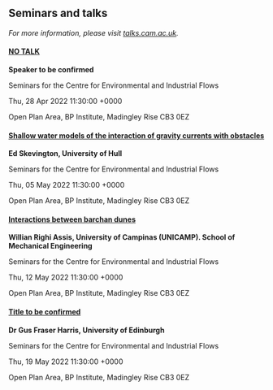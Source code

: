

## Seminars and talks

*For more information, please visit [talks.cam.ac.uk](https://talks.cam.ac.uk/show/index/5709).*

#### [NO TALK](https://talks.cam.ac.uk/talk/index/173336)

**Speaker to be confirmed**

Seminars for the Centre for Environmental and Industrial Flows

Thu, 28 Apr 2022 11:30:00 +0000

Open Plan Area, BP Institute, Madingley Rise CB3 0EZ

#### [Shallow water models of the interaction of gravity currents with obstacles](https://talks.cam.ac.uk/talk/index/172934)

**Ed Skevington, University of Hull**

Seminars for the Centre for Environmental and Industrial Flows

Thu, 05 May 2022 11:30:00 +0000

Open Plan Area, BP Institute, Madingley Rise CB3 0EZ

#### [Interactions between barchan dunes](https://talks.cam.ac.uk/talk/index/173096)

**Willian Righi Assis, University of Campinas (UNICAMP). School of Mechanical Engineering**

Seminars for the Centre for Environmental and Industrial Flows

Thu, 12 May 2022 11:30:00 +0000

Open Plan Area, BP Institute, Madingley Rise CB3 0EZ

#### [Title to be confirmed](https://talks.cam.ac.uk/talk/index/172931)

**Dr Gus Fraser Harris, University of Edinburgh**

Seminars for the Centre for Environmental and Industrial Flows

Thu, 19 May 2022 11:30:00 +0000

Open Plan Area, BP Institute, Madingley Rise CB3 0EZ


